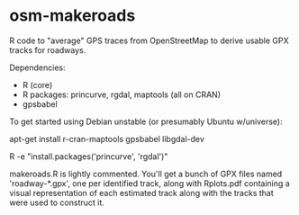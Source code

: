 osm-makeroads
=============

R code to "average" GPS traces from OpenStreetMap to derive usable GPX
tracks for roadways.

Dependencies:

* R (core)
* R packages: princurve, rgdal, maptools (all on CRAN)
* gpsbabel

To get started using Debian unstable (or presumably Ubuntu w/universe):

apt-get install r-cran-maptools gpsbabel libgdal-dev

R -e "install.packages('princurve', 'rgdal')"

makeroads.R is lightly commented.  You'll get a bunch of GPX files
named 'roadway-*.gpx', one per identified track, along with Rplots.pdf
containing a visual representation of each estimated track along with
the tracks that were used to construct it.
